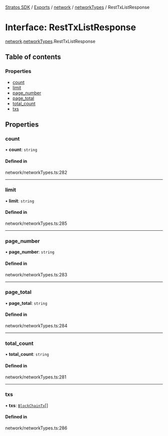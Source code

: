 [Stratos SDK](../README.md) / [Exports](../modules.md) / [network](../modules/network.md) / [networkTypes](../modules/network.networkTypes.md) / RestTxListResponse

# Interface: RestTxListResponse

[network](../modules/network.md).[networkTypes](../modules/network.networkTypes.md).RestTxListResponse

## Table of contents

### Properties

- [count](network.networkTypes.RestTxListResponse.md#count)
- [limit](network.networkTypes.RestTxListResponse.md#limit)
- [page\_number](network.networkTypes.RestTxListResponse.md#page_number)
- [page\_total](network.networkTypes.RestTxListResponse.md#page_total)
- [total\_count](network.networkTypes.RestTxListResponse.md#total_count)
- [txs](network.networkTypes.RestTxListResponse.md#txs)

## Properties

### count

• **count**: `string`

#### Defined in

network/networkTypes.ts:282

___

### limit

• **limit**: `string`

#### Defined in

network/networkTypes.ts:285

___

### page\_number

• **page\_number**: `string`

#### Defined in

network/networkTypes.ts:283

___

### page\_total

• **page\_total**: `string`

#### Defined in

network/networkTypes.ts:284

___

### total\_count

• **total\_count**: `string`

#### Defined in

network/networkTypes.ts:281

___

### txs

• **txs**: [`BlockChainTx`](network.networkTypes.BlockChainTx.md)[]

#### Defined in

network/networkTypes.ts:286
